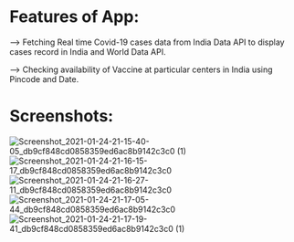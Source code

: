 # Features of App:
--> Fetching Real time Covid-19 cases data from India Data API to display cases record in India and World Data API.

--> Checking availability of Vaccine at particular centers in India using Pincode and Date.

# Screenshots:
![Screenshot_2021-01-24-21-15-40-05_db9cf848cd0858359ed6ac8b9142c3c0 (1)](https://user-images.githubusercontent.com/48565759/135389787-cfa5d8c0-6dc0-4b6d-ad1c-0b337f99befd.jpg)
![Screenshot_2021-01-24-21-16-15-17_db9cf848cd0858359ed6ac8b9142c3c0](https://user-images.githubusercontent.com/48565759/135389989-5d73d903-6ec5-4573-841a-e41ee7433d73.jpg)
![Screenshot_2021-01-24-21-16-27-11_db9cf848cd0858359ed6ac8b9142c3c0](https://user-images.githubusercontent.com/48565759/135719885-184d2824-95c8-49a1-bad6-f31be9175f57.jpg)
![Screenshot_2021-01-24-21-17-05-44_db9cf848cd0858359ed6ac8b9142c3c0](https://user-images.githubusercontent.com/48565759/135719995-4a5b6316-1526-42f9-b708-033ff5aa02ac.jpg)
![Screenshot_2021-01-24-21-17-19-41_db9cf848cd0858359ed6ac8b9142c3c0 (1)](https://user-images.githubusercontent.com/48565759/135720173-66b03c77-3502-4e25-8dff-ad6739ea4e25.jpg)
